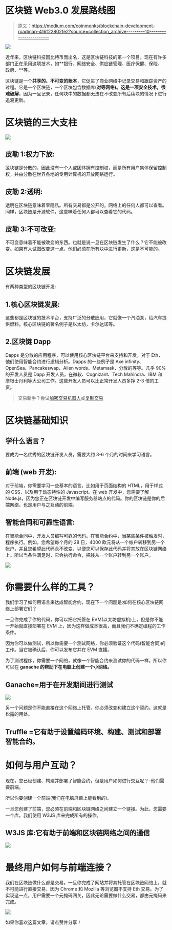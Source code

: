 # 区块链 Web3.0 发展路线图

> 原文：<https://medium.com/coinmonks/blockchain-development-roadmap-416f22802fe2?source=collection_archive---------10----------------------->

![](img/e32d2c6be149da76ab5f943815bec4ed.png)

近年来，区块链科技因比特币而出名，这是区块链科技的第一个项目。现在有许多部门正在采用这项技术，如**银行、网络安全、供应链管理、医疗保健、保险、政府、**等。

区块链是一个**共享的、不可变的账本**，它促进了商业网络中记录交易和跟踪资产的过程。它是一个区块链，一个区块包含数据库(**对等网络)。**这是一项**安全技术，很难破解**，因为一旦记录，任何块中的数据都无法在不改变所有后续块的情况下进行追溯更新。

# 区块链的三大支柱

![](img/d5e6ea7aee50924434471050e88e4dd0.png)

## 皮勒 1:权力下放:

区块链是分散的，因此没有一个人或团体拥有控制权，而是所有用户集体保留控制权，并由分散在世界各地的专用计算机的开放网络运行。

## 皮勒 2:透明:

透明在区块链意味着零隐私。所有交易都是公开的，网络上的任何人都可以查看。同样，区块链是开源软件，这意味着任何人都可以查看它的代码。

## 皮勒 3:不可改变:

不可变意味着不能被改变的东西。也就是说一旦在区块链发生了什么？它不能被改变。如果有人试图改变这一点，他们必须在所有块中进行更新，这是不可能的。

# 区块链发展

有两种类型的区块链开发:

## 1.核心区块链发展:

这些都是区块链的技术平台，支持广泛的分散应用，它就像一个汽油泵，给汽车提供燃料。核心区块链的著名例子是以太坊，卡尔达诺等。

## 2.区块链 Dapp

Dapps 是分散的应用程序，可以使用核心区块链平台来支持和开发。对于 Eth，他们使用智能合约进行逻辑分析。Dapps 的一些例子是 Axe infinity、OpenSea、Pancakeswap、Alien words、Metamask、分散的等等。几乎 90%的开发人员是 Dapp 开发人员，在微软、Cognizant、Tech Mahindra、IBM 和摩根士丹利等大公司工作。这些开发人员可以比正常开发人员多挣 2-3 倍的工资。

> 交易新手？尝试[加密交易机器人](/coinmonks/crypto-trading-bot-c2ffce8acb2a)或[复制交易](/coinmonks/top-10-crypto-copy-trading-platforms-for-beginners-d0c37c7d698c)

# 区块链基础知识

## 学什么语言？

要成为一名优秀的区块链开发人员，需要大约 3-6 个月的时间来学习语言。

## **前端** (web 开发):

对于前端，你需要学习一些基本的语言，比如用于页面结构的 HTML，用于样式的 CSS，以及用于动态特性的 Javascript。在 web 开发中，您需要了解 Node.js，因为您正在区块链开发中编写服务器站点的代码。你的区块链是你的后端网络，也是用户与之互动的前端。

## 智能合同和可靠性语言:

在智能合同中，开发人员编写可靠的代码。在智能合约中，当某些条件被触发时，程序执行。例如，您希望每个月的 28 日，4000 欧元将从一个帐户转移到另一个帐户，并且您希望此代码永不改变，以便您可以保存此代码并将其放在区块链网络上。所以当条件满足时，它会执行命令，把钱从一个账户转到另一个账户。

![](img/6fb747d2a032859664a85e526882fe68.png)

# 你需要什么样的工具？

我们学习了如何用语言来达成智能合约，现在下一个问题是:如何在核心区块链网络上部署它们？

一旦你完成了你的代码，你可以把它托管在 EVM(以太坊虚拟机)上，但是你不能一开始就直接部署在 EVM 上，因为这样做成本很高，而且我们不确定编程的工作条件。

因为你可以做测试，所以你需要一个测试网络，你必须验证这个代码(智能合同)的工作。当它被确认后，你可以发布它并在 EVM 直播。

为了测试程序，你需要一个网络，就像一个智能合约来测试你的代码一样。所以你可以在 **ganache 的帮助下在电脑上创建一个小网络。**

## Ganache=用于在开发期间进行测试

![](img/bc54e49bc16b5cfdf8566927fe1c7580.png)

另一个问题是你不能直接在这个网络上托管。你必须改变和建立这个契约。这就是松露的用处。

## Truffle =它有助于设置编码环境、构建、测试和部署智能合约。

# 如何与用户互动？

现在，您已经创建、构建并部署了智能合约，但是用户如何进行交互呢？-他们需要前端。

所以你要创建一个前端(我们在电脑屏幕上能看到的)。

一旦您创建了前端，您必须在前端和区块链网络之间建立一个链接。为此，您需要一个库。我们使用 W3JS 库来完成所有的操作。

## W3JS 库:它有助于前端和区块链网络之间的通信

![](img/8d437d014110d0fcaf6f0afef3aed7cf.png)

# 最终用户如何与前端连接？

我们在区块链做什么都是交易。一旦你完成了网站并将其托管在区块链网络上，就不可能进行直接交易，因为 Chrome 和 Mozilla 等浏览器不支持 Eth 交易。为了实现这一点，用户需要一个元掩码网关，因此无论需要做什么交易，都由元掩码来完成。

![](img/63def07d6453aa149ee695d7b6f1e07b.png)

如果你喜欢这篇文章，请点赞并分享！